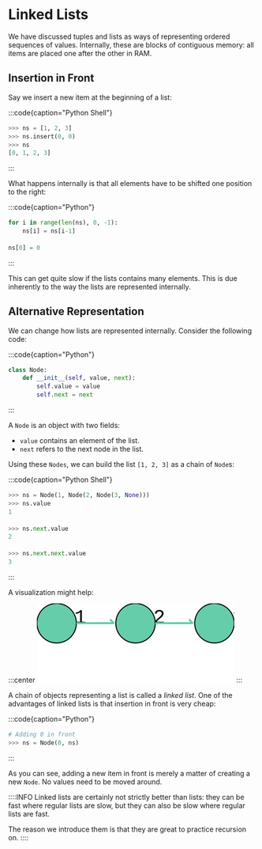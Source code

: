 # Linked Lists

We have discussed tuples and lists as ways of representing ordered sequences of values.
Internally, these are blocks of contiguous memory: all items are placed one after the other in RAM.

## Insertion in Front

Say we insert a new item at the beginning of a list:

:::code{caption="Python Shell"}

```python
>>> ns = [1, 2, 3]
>>> ns.insert(0, 0)
>>> ns
[0, 1, 2, 3]
```

:::

What happens internally is that all elements have to be shifted one position to the right:

:::code{caption="Python"}

```python
for i in range(len(ns), 0, -1):
    ns[i] = ns[i-1]

ns[0] = 0
```

:::

This can get quite slow if the lists contains many elements.
This is due inherently to the way the lists are represented internally.

## Alternative Representation

We can change how lists are represented internally.
Consider the following code:

:::code{caption="Python"}

```python
class Node:
    def __init__(self, value, next):
        self.value = value
        self.next = next
```

:::

A `Node` is an object with two fields:

* `value` contains an element of the list.
* `next` refers to the next node in the list.

Using these `Nodes`, we can build the list `[1, 2, 3]` as a chain of `Node`s:

:::code{caption="Python Shell"}

```python
>>> ns = Node(1, Node(2, Node(3, None)))
>>> ns.value
1

>>> ns.next.value
2

>>> ns.next.next.value
3
```

:::

A visualization might help:

:::center
![Linked List](image-linked-lists.svg)
:::

A chain of objects representing a list is called a *linked list*.
One of the advantages of linked lists is that insertion in front is very cheap:

:::code{caption="Python"}

```python
# Adding 0 in front
>>> ns = Node(0, ns)
```

:::

As you can see, adding a new item in front is merely a matter of creating a new `Node`.
No values need to be moved around.

::::INFO
Linked lists are certainly not strictly better than lists: they can be fast where regular lists are slow, but they can also be slow where regular lists are fast.

The reason we introduce them is that they are great to practice recursion on.
::::
